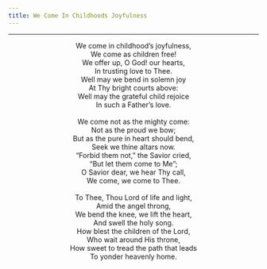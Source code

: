 ```yaml
---
title: We Come In Childhoods Joyfulness
---
```


---
<center>
We come in childhood’s joyfulness,<br/>
We come as children free!<br/>
We offer up, O God! our hearts,<br/>
In trusting love to Thee.<br/>
Well may we bend in solemn joy<br/>
At Thy bright courts above:<br/>
Well may the grateful child rejoice<br/>
In such a Father’s love.<br/>
<br/>
We come not as the mighty come:<br/>
Not as the proud we bow;<br/>
But as the pure in heart should bend,<br/>
Seek we thine altars now.<br/>
“Forbid them not,” the Savior cried,<br/>
“But let them come to Me”;<br/>
O Savior dear, we hear Thy call,<br/>
We come, we come to Thee.<br/>
<br/>
To Thee, Thou Lord of life and light,<br/>
Amid the angel throng,<br/>
We bend the knee, we lift the heart,<br/>
And swell the holy song.<br/>
How blest the children of the Lord,<br/>
Who wait around His throne,<br/>
How sweet to tread the path that leads<br/>
To yonder heavenly home.
</center>